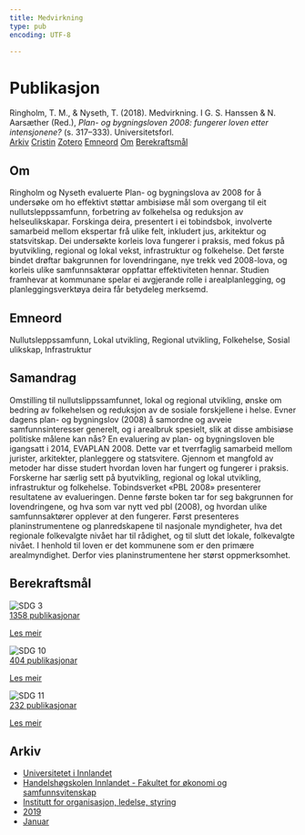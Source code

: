 ```yaml
---
title: Medvirkning
type: pub
encoding: UTF-8

---
```

<h1>Publikasjon</h1>
<article id="csl-bib-container-JZAUCC9W" class="csl-bib-container">
  <div class="csl-bib-body"> <div class="csl-entry">Ringholm, T. M., &#38; Nyseth, T. (2018). Medvirkning. I G. S. Hanssen &#38; N. Aarsæther (Red.), <i>Plan- og bygningsloven 2008: fungerer loven etter intensjonene?</i> (s. 317–333). Universitetsforl.</div> </div>
  <div class="csl-bib-buttons">
    <a href="#taxonomy-article-JZAUCC9W" alt="archive" class="csl-bib-button">Arkiv</a>
    <a href="https://app.cristin.no/results/show.jsf?id=1658307" alt="Cristin" class="csl-bib-button">Cristin</a>
    <a href="http://zotero.org/groups/5881554/items/JZAUCC9W" alt="Zotero" class="csl-bib-button">Zotero</a>
    <a href="#keywords-article-JZAUCC9W" alt="keywords" class="csl-bib-button">Emneord</a>
    <a href="#about-article-JZAUCC9W" alt="about_pub" class="csl-bib-button">Om</a>
    <a href="#sdg-article-JZAUCC9W" alt="sdg" class="csl-bib-button">Berekraftsmål</a>
  </div>
  <div id="csl-bib-meta-container-JZAUCC9W"></div>
</article>
<div id="csl-bib-meta-JZAUCC9W" class="csl-bib-meta">
  <article id="about-article-JZAUCC9W" class="about_pub-article">
    <h1>Om</h1>
    Ringholm og Nyseth evaluerte Plan- og bygningslova av 2008 for å undersøke om ho effektivt støttar ambisiøse mål som overgang til eit nullutsleppssamfunn, forbetring av folkehelsa og reduksjon av helseulikskapar. Forskinga deira, presentert i ei tobindsbok, involverte samarbeid mellom ekspertar frå ulike felt, inkludert jus, arkitektur og statsvitskap. Dei undersøkte korleis lova fungerer i praksis, med fokus på byutvikling, regional og lokal vekst, infrastruktur og folkehelse. Det første bindet drøftar bakgrunnen for lovendringane, nye trekk ved 2008-lova, og korleis ulike samfunnsaktørar oppfattar effektiviteten hennar. Studien framhevar at kommunane spelar ei avgjerande rolle i arealplanlegging, og planleggingsverktøya deira får betydeleg merksemd.
  </article>
  <article id="keywords-article-JZAUCC9W" class="keywords-article">
    <h1>Emneord</h1>
    Nullutsleppssamfunn, Lokal utvikling, Regional utvikling, Folkehelse, Sosial ulikskap, Infrastruktur
  </article>
  <article id="abstract-article-JZAUCC9W" class="abstract-article">
    <h1>Samandrag</h1>
    Omstilling til nullutslippssamfunnet, lokal og regional utvikling, ønske om bedring av folkehelsen og reduksjon av de sosiale forskjellene i helse. Evner dagens plan- og bygningslov (2008) å samordne og avveie samfunnsinteresser generelt, og i arealbruk spesielt, slik at disse ambisiøse politiske målene kan nås? En evaluering av plan- og bygningsloven ble igangsatt i 2014, EVAPLAN 2008. Dette var et tverrfaglig samarbeid mellom jurister, arkitekter, planleggere og statsvitere. Gjennom et mangfold av metoder har disse studert hvordan loven har fungert og fungerer i praksis. Forskerne har særlig sett på byutvikling, regional og lokal utvikling, infrastruktur og folkehelse. Tobindsverket «PBL 2008» presenterer resultatene av evalueringen. Denne første boken tar for seg bakgrunnen for lovendringene, og hva som var nytt ved pbl (2008), og hvordan ulike samfunnsaktører opplever at den fungerer. Først presenteres planinstrumentene og planredskapene til nasjonale myndigheter, hva det regionale folkevalgte nivået har til rådighet, og til slutt det lokale, folkevalgte nivået. I henhold til loven er det kommunene som er den primære arealmyndighet. Derfor vies planinstrumentene her størst oppmerksomhet.
  </article>
  <article id="sdg-article-JZAUCC9W" class="sdg-article">
    <h1>Berekraftsmål</h1>
    <div class="sdg-container"><div id="sdg3" class="sdg">
        <img src="{{< params subfolder >}}images/sdg/sdg03_nn.png" class="image" alt="SDG 3">
        <div class="sdg-overlay">
          <a href="{{< params subfolder >}}nn/archive/?sdg=3#archive" class="sdg-publication-count"><span>1358</span> publikasjonar</a>
          <p><a href="https://fn.no/om-fn/fns-baerekraftsmaal/god-helse-og-livskvalitet?lang=nno-NO" class="sdg-read-more">Les meir</a></p>
        </div>
      </div> <div id="sdg10" class="sdg">
        <img src="{{< params subfolder >}}images/sdg/sdg10_nn.png" class="image" alt="SDG 10">
        <div class="sdg-overlay">
          <a href="{{< params subfolder >}}nn/archive/?sdg=10#archive" class="sdg-publication-count"><span>404</span> publikasjonar</a>
          <p><a href="https://fn.no/om-fn/fns-baerekraftsmaal/mindre-ulikhet?lang=nno-NO" class="sdg-read-more">Les meir</a></p>
        </div>
      </div> <div id="sdg11" class="sdg">
        <img src="{{< params subfolder >}}images/sdg/sdg11_nn.png" class="image" alt="SDG 11">
        <div class="sdg-overlay">
          <a href="{{< params subfolder >}}nn/archive/?sdg=11#archive" class="sdg-publication-count"><span>232</span> publikasjonar</a>
          <p><a href="https://fn.no/om-fn/fns-baerekraftsmaal/baerekraftige-byer-og-lokalsamfunn?lang=nno-NO" class="sdg-read-more">Les meir</a></p>
        </div>
      </div></div>
  </article>
  <article id="taxonomy-article-JZAUCC9W" class="taxonomy-article">
    <h1>Arkiv</h1>
    <ul>
      <li><a href="{{< params subfolder >}}nn/archive/?key=3DCRN523">Universitetet i Innlandet</a></li>
      <li><a href="{{< params subfolder >}}nn/archive/?key=DU8Q9LN9">Handelshøgskolen Innlandet - Fakultet for økonomi og samfunnsvitenskap</a></li>
      <li><a href="{{< params subfolder >}}nn/archive/?key=4LUWR3ZM">Institutt for organisasjon, ledelse, styring</a></li>
      <li><a href="{{< params subfolder >}}nn/archive/?key=7GQPC2L9">2019</a></li>
      <li><a href="{{< params subfolder >}}nn/archive/?key=2WRZR9KE">Januar</a></li>
    </ul>
  </article>
</div>
